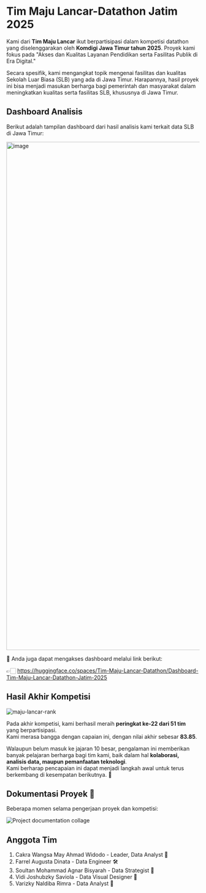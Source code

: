 # Tim Maju Lancar-Datathon Jatim 2025

Kami dari **Tim Maju Lancar** ikut berpartisipasi dalam kompetisi datathon yang diselenggarakan oleh **Komdigi Jawa Timur tahun 2025**. Proyek kami fokus pada "Akses dan Kualitas Layanan Pendidikan serta Fasilitas Publik di Era Digital."

Secara spesifik, kami mengangkat topik mengenai fasilitas dan kualitas Sekolah Luar Biasa (SLB) yang ada di Jawa Timur. Harapannya, hasil proyek ini bisa menjadi masukan berharga bagi pemerintah dan masyarakat dalam meningkatkan kualitas serta fasilitas SLB, khususnya di Jawa Timur.

## Dashboard Analisis

Berikut adalah tampilan dashboard dari hasil analisis kami terkait data SLB di Jawa Timur:

<a href="https://huggingface.co/spaces/Tim-Maju-Lancar-Datathon/Dashboard-Tim-Maju-Lancar-Datathon-Jatim-2025">
  <img width="2475" height="1323" alt="image" src="https://github.com/user-attachments/assets/fc34e619-2ddf-41c4-b1c1-e31032e2a5c3" />
</a>

🔗 Anda juga dapat mengakses dashboard melalui link berikut:   

👉🏻 https://huggingface.co/spaces/Tim-Maju-Lancar-Datathon/Dashboard-Tim-Maju-Lancar-Datathon-Jatim-2025


## Hasil Akhir Kompetisi

![maju-lancar-rank](https://github.com/user-attachments/assets/ffd958fb-c634-4691-93d0-e2d3df4cbda8)

Pada akhir kompetisi, kami berhasil meraih **peringkat ke-22 dari 51 tim** yang berpartisipasi.  
Kami merasa bangga dengan capaian ini, dengan nilai akhir sebesar **83.85**.  

Walaupun belum masuk ke jajaran 10 besar, pengalaman ini memberikan banyak pelajaran berharga bagi tim kami, baik dalam hal **kolaborasi, analisis data, maupun pemanfaatan teknologi**.  
Kami berharap pencapaian ini dapat menjadi langkah awal untuk terus berkembang di kesempatan berikutnya. 🚀

## Dokumentasi Proyek 📸

Beberapa momen selama pengerjaan proyek dan kompetisi:

![Project documentation collage](https://github.com/user-attachments/assets/1ce05dc0-c9a3-4007-b69f-7882c642e655)

## Anggota Tim

1. Cakra Wangsa May Ahmad Widodo - Leader, Data Analyst 🧮
2. Farrel Augusta Dinata - Data Engineer 🛠️
3. Soultan Mohammad Agnar Bisyarah - Data Strategist 🧠
4. Vidi Joshubzky Saviola - Data Visual Designer 🎨
5. Varizky Naldiba Rimra - Data Analyst 🧮
